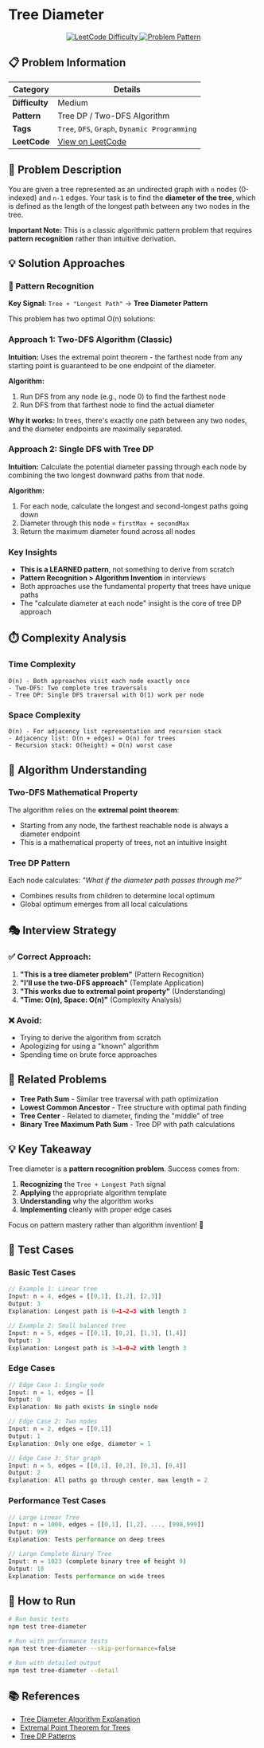 # Tree Diameter

<div align="center">
  <a href="">
    <img src="https://img.shields.io/badge/LeetCode-Medium-orange" alt="LeetCode Difficulty" />
  </a>
  <a href="">
    <img src="https://img.shields.io/badge/Pattern-Tree%20DP%20%2F%20Two--DFS-blue" alt="Problem Pattern" />
  </a>
</div>

## 📋 Problem Information

| Category       | Details                                       |
| -------------- | --------------------------------------------- |
| **Difficulty** | Medium                                        |
| **Pattern**    | Tree DP / Two-DFS Algorithm                   |
| **Tags**       | `Tree`, `DFS`, `Graph`, `Dynamic Programming` |
| **LeetCode**   | [View on LeetCode]()                          |

## 📝 Problem Description

You are given a tree represented as an undirected graph with `n` nodes (0-indexed) and `n-1` edges. Your task is to find the **diameter of the tree**, which is defined as the length of the longest path between any two nodes in the tree.

**Important Note:** This is a classic algorithmic pattern problem that requires **pattern recognition** rather than intuitive derivation.

## 💡 Solution Approaches

### 🎯 Pattern Recognition

**Key Signal:** `Tree + "Longest Path"` → **Tree Diameter Pattern**

This problem has two optimal O(n) solutions:

### Approach 1: Two-DFS Algorithm (Classic)

**Intuition:** Uses the extremal point theorem - the farthest node from any starting point is guaranteed to be one endpoint of the diameter.

**Algorithm:**

1. Run DFS from any node (e.g., node 0) to find the farthest node
2. Run DFS from that farthest node to find the actual diameter

**Why it works:** In trees, there's exactly one path between any two nodes, and the diameter endpoints are maximally separated.

### Approach 2: Single DFS with Tree DP

**Intuition:** Calculate the potential diameter passing through each node by combining the two longest downward paths from that node.

**Algorithm:**

1. For each node, calculate the longest and second-longest paths going down
2. Diameter through this node = `firstMax + secondMax`
3. Return the maximum diameter found across all nodes

### Key Insights

- **This is a LEARNED pattern**, not something to derive from scratch
- **Pattern Recognition > Algorithm Invention** in interviews
- Both approaches use the fundamental property that trees have unique paths
- The "calculate diameter at each node" insight is the core of tree DP approach

## ⏱️ Complexity Analysis

### Time Complexity

```
O(n) - Both approaches visit each node exactly once
- Two-DFS: Two complete tree traversals
- Tree DP: Single DFS traversal with O(1) work per node
```

### Space Complexity

```
O(n) - For adjacency list representation and recursion stack
- Adjacency list: O(n + edges) = O(n) for trees
- Recursion stack: O(height) = O(n) worst case
```

## 🧠 Algorithm Understanding

### Two-DFS Mathematical Property

The algorithm relies on the **extremal point theorem**:

- Starting from any node, the farthest reachable node is always a diameter endpoint
- This is a mathematical property of trees, not an intuitive insight

### Tree DP Pattern

Each node calculates: _"What if the diameter path passes through me?"_

- Combines results from children to determine local optimum
- Global optimum emerges from all local calculations

## 🎭 Interview Strategy

### ✅ Correct Approach:

1. **"This is a tree diameter problem"** (Pattern Recognition)
2. **"I'll use the two-DFS approach"** (Template Application)
3. **"This works due to extremal point property"** (Understanding)
4. **"Time: O(n), Space: O(n)"** (Complexity Analysis)

### ❌ Avoid:

- Trying to derive the algorithm from scratch
- Apologizing for using a "known" algorithm
- Spending time on brute force approaches

## 🔗 Related Problems

- **Tree Path Sum** - Similar tree traversal with path optimization
- **Lowest Common Ancestor** - Tree structure with optimal path finding
- **Tree Center** - Related to diameter, finding the "middle" of tree
- **Binary Tree Maximum Path Sum** - Tree DP with path calculations

## 💡 Key Takeaway

Tree diameter is a **pattern recognition problem**. Success comes from:

1. **Recognizing** the `Tree + Longest Path` signal
2. **Applying** the appropriate algorithm template
3. **Understanding** why the algorithm works
4. **Implementing** cleanly with proper edge cases

Focus on pattern mastery rather than algorithm invention! 🚀

## 🧪 Test Cases

### Basic Test Cases

```javascript
// Example 1: Linear tree
Input: n = 4, edges = [[0,1], [1,2], [2,3]]
Output: 3
Explanation: Longest path is 0→1→2→3 with length 3

// Example 2: Small balanced tree
Input: n = 5, edges = [[0,1], [0,2], [1,3], [1,4]]
Output: 3
Explanation: Longest path is 3→1→0→2 with length 3
```

### Edge Cases

```javascript
// Edge Case 1: Single node
Input: n = 1, edges = []
Output: 0
Explanation: No path exists in single node

// Edge Case 2: Two nodes
Input: n = 2, edges = [[0,1]]
Output: 1
Explanation: Only one edge, diameter = 1

// Edge Case 3: Star graph
Input: n = 5, edges = [[0,1], [0,2], [0,3], [0,4]]
Output: 2
Explanation: All paths go through center, max length = 2
```

### Performance Test Cases

```javascript
// Large Linear Tree
Input: n = 1000, edges = [[0,1], [1,2], ..., [998,999]]
Output: 999
Explanation: Tests performance on deep trees

// Large Complete Binary Tree
Input: n = 1023 (complete binary tree of height 9)
Output: 18
Explanation: Tests performance on wide trees
```

## 🚀 How to Run

```bash
# Run basic tests
npm test tree-diameter

# Run with performance tests
npm test tree-diameter --skip-performance=false

# Run with detailed output
npm test tree-diameter --detail
```

## 📚 References

- [Tree Diameter Algorithm Explanation](<https://en.wikipedia.org/wiki/Distance_(graph_theory)>)
- [Extremal Point Theorem for Trees](https://cp-algorithms.com/graph/tree_diameter.html)
- [Tree DP Patterns](https://codeforces.com/blog/entry/20935)
